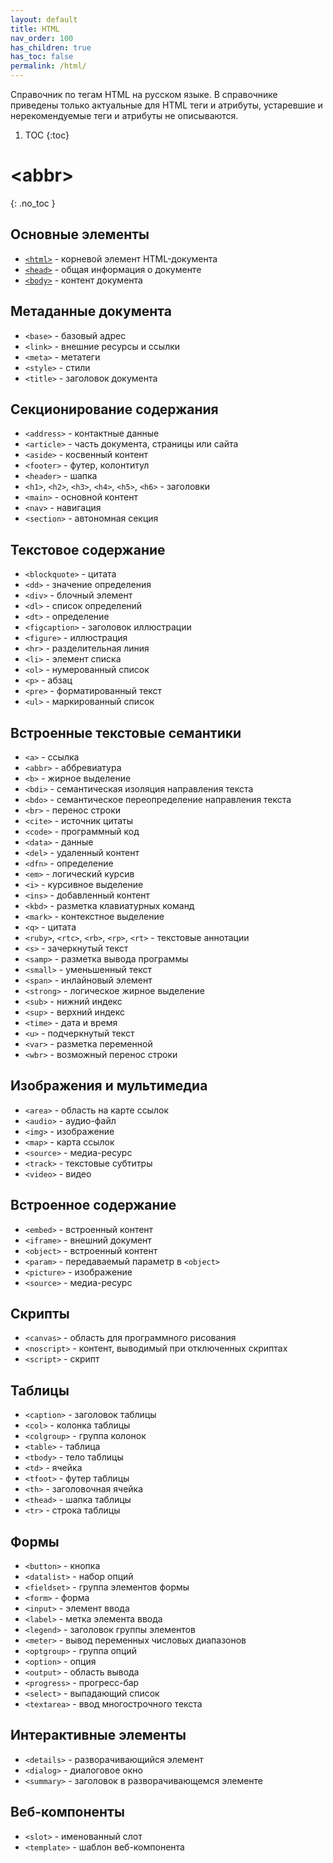 ```yaml
---
layout: default
title: HTML
nav_order: 100
has_children: true
has_toc: false
permalink: /html/
---
```


Справочник по тегам HTML на русском языке. В справочнике приведены только актуальные для HTML теги и атрибуты, устаревшие и нерекомендуемые теги и атрибуты не описываются.

<!-- prettier-ignore-start -->
1. TOC
{:toc}

# &lt;abbr&gt;
{: .no_toc }
<!-- prettier-ignore-end -->

## Основные элементы

- [`<html>`](html.md) - корневой элемент HTML-документа
- [`<head>`](head.md) - общая информация о документе
- [`<body>`](body.md) - контент документа

## Метаданные документа

- `<base>` - базовый адрес
- `<link>` - внешние ресурсы и ссылки
- `<meta>` - метатеги
- `<style>` - стили
- `<title>` - заголовок документа

## Секционирование содержания

- `<address>` - контактные данные
- `<article>` - часть документа, страницы или сайта
- `<aside>` - косвенный контент
- `<footer>` - футер, колонтитул
- `<header>` - шапка
- `<h1>`, `<h2>`, `<h3>`, `<h4>`, `<h5>`, `<h6>` - заголовки
- `<main>` - основной контент
- `<nav>` - навигация
- `<section>` - автономная секция

## Текстовое содержание

- `<blockquote>` - цитата
- `<dd>` - значение определения
- `<div>` - блочный элемент
- `<dl>` - список определений
- `<dt>` - определение
- `<figcaption>` - заголовок иллюстрации
- `<figure>` - иллюстрация
- `<hr>` - разделительная линия
- `<li>` - элемент списка
- `<ol>` - нумерованный список
- `<p>` - абзац
- `<pre>` - форматированный текст
- `<ul>` - маркированный список

## Встроенные текстовые семантики

- `<a>` - ссылка
- `<abbr>` - аббревиатура
- `<b>` - жирное выделение
- `<bdi>` - семантическая изоляция направления текста
- `<bdo>` - семантическое переопределение направления текста
- `<br>` - перенос строки
- `<cite>` - источник цитаты
- `<code>` - программный код
- `<data>` - данные
- `<del>` - удаленный контент
- `<dfn>` - определение
- `<em>` - логический курсив
- `<i>` - курсивное выделение
- `<ins>` - добавленный контент
- `<kbd>` - разметка клавиатурных команд
- `<mark>` - контекстное выделение
- `<q>` - цитата
- `<ruby>`, `<rtc>`, `<rb>`, `<rp>`, `<rt>` - текстовые аннотации
- `<s>` - зачеркнутый текст
- `<samp>` - разметка вывода программы
- `<small>` - уменьшенный текст
- `<span>` - инлайновый элемент
- `<strong>` - логическое жирное выделение
- `<sub>` - нижний индекс
- `<sup>` - верхний индекс
- `<time>` - дата и время
- `<u>` - подчеркнутый текст
- `<var>` - разметка переменной
- `<wbr>` - возможный перенос строки

## Изображения и мультимедиа

- `<area>` - область на карте ссылок
- `<audio>` - аудио-файл
- `<img>` - изображение
- `<map>` - карта ссылок
- `<source>` - медиа-ресурс
- `<track>` - текстовые субтитры
- `<video>` - видео

## Встроенное содержание

- `<embed>` - встроенный контент
- `<iframe>` - внешний документ
- `<object>` - встроенный контент
- `<param>` - передаваемый параметр в `<object>`
- `<picture>` - изображение
- `<source>` - медиа-ресурс

## Скрипты

- `<canvas>` - область для программного рисования
- `<noscript>` - контент, выводимый при отключенных скриптах
- `<script>` - скрипт

## Таблицы

- `<caption>` - заголовок таблицы
- `<col>` - колонка таблицы
- `<colgroup>` - группа колонок
- `<table>` - таблица
- `<tbody>` - тело таблицы
- `<td>` - ячейка
- `<tfoot>` - футер таблицы
- `<th>` - заголовочная ячейка
- `<thead>` - шапка таблицы
- `<tr>` - строка таблицы

## Формы

- `<button>` - кнопка
- `<datalist>` - набор опций
- `<fieldset>` - группа элементов формы
- `<form>` - форма
- `<input>` - элемент ввода
- `<label>` - метка элемента ввода
- `<legend>` - заголовок группы элементов
- `<meter>` - вывод переменных числовых диапазонов
- `<optgroup>` - группа опций
- `<option>` - опция
- `<output>` - область вывода
- `<progress>` - прогресс-бар
- `<select>` - выпадающий список
- `<textarea>` - ввод многострочного текста

## Интерактивные элементы

- `<details>` - разворачивающийся элемент
- `<dialog>` - диалоговое окно
- `<summary>` - заголовок в разворачивающемся элементе

## Веб-компоненты

- `<slot>` - именованный слот
- `<template>` - шаблон веб-компонента
